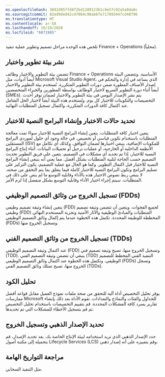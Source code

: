 ```yaml
---
ms.openlocfilehash: 3042d95ffd8f2bd128912361c9e57c92a5a0da8c
ms.sourcegitcommit: 82ed9ded42c47064c90ab6fe717893447cd48796
ms.translationtype: HT
ms.contentlocale: ar-SA
ms.lasthandoff: 10/19/2020
ms.locfileid: "6071985"
---
```

تلخص هذه الوحدة مراحل تصميم وتطوير عملية تنفيذ Finance + Operations (محلياً).

## <a name="deploy-a-development-and-test-environment"></a>نشر بيئة تطوير واختبار

تتضمن بيئة التطوير والاختبار وظائف Finance + Operations الأساسية. وتتضمن البيئة أيضاً أدوات، مثل Microsoft Visual Studio Agent، الذي يساعد في إدارة والتحكم في إصدار الأصناف المطورة ضمن دورات التطوير المتكررة. تُستخدم بيئة التطوير والاختبار أيضاً أثناء دورة التطوير السريع لاختبار الوظائف بواسطة المطورين والخبراء المتخصصين (SMEs). يتم نشر الإصدار اليومي في بيئة التطوير والاختبار لضمان توفر أحدث التخصيصات والتكوينات للاختبار كل يوم. وتُستخدم هذه البيئة أيضاً لاختبار الحل الشامل عند اكتمال كافة الدورات المتكررة، واكتمال تسجيل المتطلبات النهائية.

## <a name="define-test-cases-and-create-test-scripts"></a>تحديد حالات الاختبار وإنشاء البرامج النصية للاختبار

يتعين اختبار كافة المتطلبات. يتعين إنشاء البرامج النصية للاختبار سواءً تمت معالجة المتطلبات باستخدام تكوين قياسي أو تخصيص. في حالة وجود أي حلول لموردي البرامج المستقلين (ISV) للمكونات الإضافية، ينبغي اختبارها لضمان التوافق، وكذلك أي تكامل مع الأنظمة الداخلية أو الخارجية، أو عمليات ترحيل أو تحميلات البيانات. أثناء إنتاج البرامج النصية للاختبار، إذا تم تحديد أي مشكلات في التصميم، يتعين على فريق التطوير تحديث التصميم حسب الحاجة لتلبية المتطلبات بشكل أفضل.  مما يعني أنه ينبغي إنشاء البرامج النصية للاختبار قبل اكتمال التطوير. وكما هو الحال مع عملية التصميم، يكون التركيز على تسليم البرامج وتكون البرامج النصية للاختبار كاملة فيما يتعلق بما يتم التحقق من صحته. لا ينبغي ربط نصوص الاختبار هذه بالأداء وقابلية التوسع ما لم ينص على ذلك في المتطلبات. سيتم إجراء اختبار الأداء وقابلية التوسع بشكل منفصل إذا لزم الأمر.

## <a name="sign-off-functional-design-documents-fdds"></a>تسجيل الخروج من وثائق التصميم الوظيفي (FDDs)

يتعين إنشاء وثيقة تصميم وظيفي (FDD) لجميع الفجوات. ويتعين أن تتضمن وثيقة تصميم وظيفي (FDD) المتطلبات والمبادئ الوظيفية والآثار الأمنية وتجربة المستخدم النهائي المخططة للوظيفة المحددة. تكتمل هذه الخطوة عندما يتم إكمال وثائق التصميم الوظيفي (FDDs) وتسجيل الخروج منها.

## <a name="sign-off-technical-design-documents-tdds"></a>تسجيل الخروج من وثائق التصميم الفني (TDDs)

عند اكتمال وثيقة التصميم الوظيفي (FDD) وتسجيل الخروج منها، تصبح وثيقة تصميم فني (TDD). ينبغي أن تتضمن وثيقة التصميم الفني (TDD) التنفيذ الفني المخطط للتصميم الوظيفي.  وتكتمل هذه الخطوة عند اكتمال وثائق التصميم الوظيفي (FDDs) وتسجل الخروج منها، تصبح تمتلك وثائق التصميم الفني (TDDs).

## <a name="analyze-code"></a>تحليل الكود

يوفر تحليل التخصيص أداة آلية للتحقق من صحة ملفات نموذج العميل مقابل قواعد أفضل ممارسات Microsoft للجداول والفئات والنماذج والتعدادات. تقوم الأداة بعد ذلك بإنشاء تقارير يسرد كافة المشكلات المحددة. قم بتقييم التخصيصات باستخدام تحليل التخصيص ثم قم بتسجيل الأخطاء للمشكلات التي تم تحديدها.

## <a name="identify-a-gold-build-and-sign-off"></a>تحديد الإصدار الذهبي وتسجيل الخروج

حدد الإصدار الذهبي الذي تريد استخدامه لبيئة الإنتاج الخاصة بك. بعد تحديد الإصدار، قم بتحميله إلى مكتبة أصول Lifecycle Services (LCS) وقم بتمييزه على أنه إصدار ذهبي.

## <a name="revise-milestone-dates"></a>مراجعة التواريخ الهامة

مثل التنفيذ السحابي.

 
